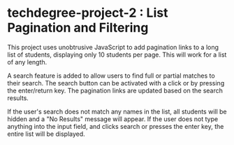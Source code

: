 # techdegree-project-2 : List Pagination and Filtering

This project uses unobtrusive JavaScript to add pagination links to a long list of students, displaying only 10 students per page. 
This will work for a list of any length.  

A search feature is added to allow users to find full or partial matches to their search. 
The search button can be activated with a click or by pressing the enter/return key. 
The pagination links are updated based on the search results. 

If the user's search does not match any names in the list, all students will be hidden and a "No Results" message will appear. 
If the user does not type anything into the input field, and clicks search or presses the enter key, the entire list will be displayed. 